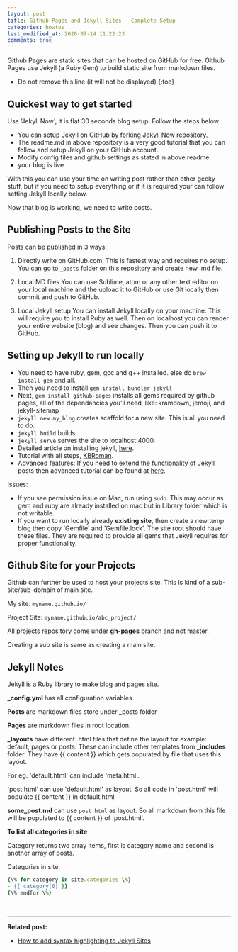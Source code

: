 ```yaml
---
layout: post
title: Github Pages and Jekyll Sites - Complete Setup
categories: howtos
last_modified_at: 2020-07-14 11:22:23
comments: true
---
```


Github Pages are static sites that can be hosted on GitHub for free. Github Pages use Jekyll (a Ruby Gem) to build static site from markdown files.

* Do not remove this line (it will not be displayed)
{:toc}

## Quickest way to get started

Use 'Jekyll Now', it is flat 30 seconds blog setup. Follow the steps below:
- You can setup Jekyll on GitHub by forking [Jekyll Now](https://github.com/barryclark/jekyll-now) repository.
- The readme.md in above repository is a very good tutorial that you can follow and setup Jekyll on your GitHub account.
- Modify config files and github settings as stated in above readme.
- your blog is live

With this you can use your time on writing post rather than other geeky stuff, but if you need to setup everything or if it is required your can follow setting Jekyll locally below.

Now that blog is working, we need to write posts.

## Publishing Posts to the Site
Posts can be published in 3 ways:

1. Directly write on GitHub.com:
This is fastest way and requires no setup. You can go to `_posts` folder on this repository and create new .md file.

2. Local MD files
You can use Sublime, atom or any other text editor on your local machine and the upload it to GitHub or use Git locally then commit and push to GitHub.

3. Local Jekyll setup
You can install Jekyll locally on your machine. This will require you to install Ruby as well. Then on localhost you can render your entire website (blog) and see changes. Then you can push it to GitHub.

## Setting up Jekyll to run locally
- You need to have ruby, gem, gcc and g++ installed. else do `brew install gem` and all.
- Then you need to install `gem install bundler jekyll`
- Next, `gem install github-pages` installs all gems required by github pages, all of the dependancies you’ll need, like: kramdown, jemoji, and jekyll-sitemap
- `jekyll new my_blog` creates scaffold for a new site. This is all you need to do.
- `jekyll build` builds
- `jekyll serve` serves the site to localhost:4000.
- Detailed article on installing jekyll, [here](https://jekyllrb.com/docs/installation/).
- Tutorial with all steps, [KBRoman](https://kbroman.org/simple_site/pages/local_test.html).
- Advanced features: If you need to extend the functionality of Jekyll posts then advanced tutorial can be found at [here](https://www.smashingmagazine.com/2014/08/build-blog-jekyll-github-pages/).

Issues:
- If you see permission issue on Mac, run using `sudo`. This may occur as gem and ruby are already installed on mac but in Library folder which is not writable.
- If you want to run locally already **existing site**, then create a new temp blog then copy 'Gemfile' and 'Gemfile.lock'. The site root should have these files. They are required to provide all gems that Jekyll requires for proper functionality.

## Github Site for your Projects
Github can further be used to host your projects site. This is kind of a sub-site/sub-domain of main site.

My site:
`myname.github.io/`

Project Site:
`myname.github.io/abc_project/`

All projects repository come under **gh-pages** branch and not master.

Creating a sub site is same as creating a main site.

## Jekyll Notes

Jekyll is a Ruby library to make blog and pages site.

**_config.yml** has all configuration variables.

**Posts** are markdown files store under \_posts folder

**Pages** are markdown files in root location.

**_layouts** have different .html files that define the layout for example: default, pages or posts. These can include other templates from **_includes** folder. They have \{\{ content \}\} which gets populated by file that uses this layout. 

For eg. 'default.html' can include 'meta.html'.

'post.html' can use 'default.html' as layout. So all code in 'post.html' will populate \{\{ content \}\} in default.html

**some_post.md** can use `post.html` as layout. So all markdown from this file will be populated to \{\{ content \}\} of 'post.html'.

**To list all categories in site**

Category returns two array items, first is category name and second is another array of posts.

Categories in site:
```ruby
{\% for category in site.categories \%}
- {{ category[0] }}
{\% endfor \%}
```

<br/>

---

**Related post:**
- [How to add syntax highlighting to Jekyll Sites](../syntax-highlight-jekyll)
